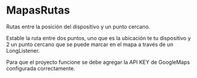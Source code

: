 # MapasRutas
Rutas entre la posición del dispositivo y un punto cercano.

Estable la ruta entre dos puntos, uno que es la ubicación te tu dispositivo y 2 un punto cercano que se puede marcar en el mapa a través de un LongListener.

Para que el proyecto funcione se debe agregar la API KEY de GoogleMaps configurada correctamente.
